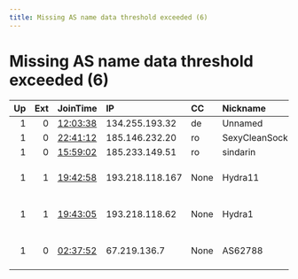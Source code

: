 ```yaml
---
title: Missing AS name data threshold exceeded (6)
---
```


# Missing AS name data threshold exceeded (6)

|   Up |   Ext | JoinTime                                                                                            | IP              | CC   | Nickname      |   ORp |   Dirp | Version   | Contact                   | OS    |   eFamMembers |
|-----:|------:|:----------------------------------------------------------------------------------------------------|:----------------|:-----|:--------------|------:|-------:|:----------|:--------------------------|:------|--------------:|
|    1 |     0 | [12:03:38](https://metrics.torproject.org/rs.html#details/A6041467E26104159968867EB5C7941720FFA3D0) | 134.255.193.32  | de   | Unnamed       |   443 |   9030 | 0.4.4.6   | pam4@gmx.eu               | Linux |             1 |
|    1 |     0 | [22:41:12](https://metrics.torproject.org/rs.html#details/4C5CB2ED834ECE68B55CB4DC9D2FD779C6BADE9C) | 185.146.232.20  | ro   | SexyCleanSock |  9001 |   9030 | 0.3.5.12  | tcp.direct                | Linux |             1 |
|    1 |     0 | [15:59:02](https://metrics.torproject.org/rs.html#details/DCB9B39F538161221F904590E3038D38A89EEA1E) | 185.233.149.51  | ro   | sindarin      |   443 |     80 | 0.4.4.6   | None                      | Linux |             7 |
|    1 |     1 | [19:42:58](https://metrics.torproject.org/rs.html#details/D9D2DBEAC776215B33E99D4EBFFE8FBA5C100DB7) | 193.218.118.167 | None | Hydra11       |  9001 |     80 | 0.4.4.6   | abuse-node49 AT posteo DO | Linux |             2 |
|    1 |     1 | [19:43:05](https://metrics.torproject.org/rs.html#details/FF7C2604EFEE8B5898FDE1145A4CA35C8E5E5607) | 193.218.118.62  | None | Hydra1        |  9001 |     80 | 0.4.4.6   | abuse-node49 AT posteo DO | Linux |             2 |
|    1 |     0 | [02:37:52](https://metrics.torproject.org/rs.html#details/CA986CEE09090B539BC80A57C5BD89B77027B19F) | 67.219.136.7    | None | AS62788       |  9001 |   9030 | 0.4.4.6   | noc at karlmorin dot co   | Linux |             1 |
